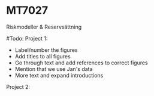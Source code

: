 # MT7027

Riskmodeller & Reservsättning

#Todo: 
Project 1:
* Label/number the figures
* Add titles to all figures
* Go through text and add references to correct figures
* Mention that we use Jan's data
* More text and expand introductions

Project 2:

